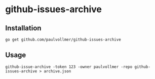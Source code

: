 # github-issues-archive


## Installation
```
go get github.com/paulvollmer/github-issues-archive
```


## Usage
```
github-issue-archive -token 123 -owner paulvollmer -repo github-issues-archive > archive.json
```
